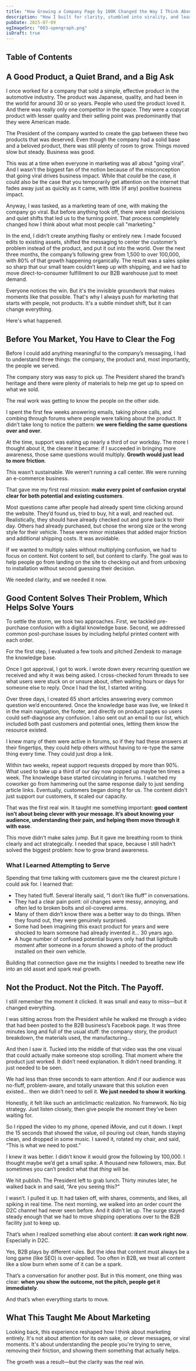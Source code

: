 ```yaml
---
title: "How Growing a Company Page by 100K Changed the Way I Think About Marketing"
description: "How I built for clarity, stumbled into virality, and learned to market without forcing it."
pubDate: 2025-07-09
ogImageSrc: "003-opengraph.png"
isDraft: true
---
```


## Table of Contents

## A Good Product, a Quiet Brand, and a Big Ask

I once worked for a company that sold a simple, effective product in the automotive industry. The product was Japanese, quality, and had been in the world for around 30 or so years. People who used the product loved it. And there was really only one competitor in the space. They were a copycat product with lesser quality and their selling point was predominantly that they were American made.

The President of the company wanted to create the gap between these two products that was deserved. Even though the company had a solid base and a beloved product, there was still plenty of room to grow. Things moved slow but steady. Business was good.

This was at a time when everyone in marketing was all about "going viral". And I wasn't the biggest fan of the notion because of the misconception that going viral drives business impact. While that _could_ be the case, it could also be the case that you temporarily get attention on the internet that fades away just as quickly as it came, with little (if any) positive business impact.

Anyway, I was tasked, as a marketing team of one, with making the company go viral. But before anything took off, there were small decisions and quiet shifts that led us to the turning point. That process completely changed how I think about what most people call "marketing."

In the end, I didn’t create anything flashy or entirely new. I made focused edits to existing assets, shifted the messaging to center the customer’s problem instead of the product, and put it out into the world. Over the next three months, the company’s following grew from 1,500 to over 100,000, with 80% of that growth happening organically. The result was a sales spike so sharp that our small team couldn’t keep up with shipping, and we had to move direct-to-consumer fulfillment to our B2B warehouse just to meet demand.

Everyone notices the win. But it's the invisible groundwork that makes moments like that possible. That's why I always push for marketing that starts with people, not products. It's a subtle mindset shift, but it can change everything.

Here's what happened.

## Before You Market, You Have to Clear the Fog

Before I could add anything meaningful to the company’s messaging, I had to understand three things: the company, the product and, most importantly, the people we served.

The company story was easy to pick up. The President shared the brand’s heritage and there were plenty of materials to help me get up to speed on what we sold.

The real work was getting to know the people on the other side.

I spent the first few weeks answering emails, taking phone calls, and combing through forums where people were talking about the product. It didn’t take long to notice the pattern: **we were fielding the same questions over and over**.

At the time, support was eating up nearly a third of our workday. The more I thought about it, the clearer it became: if I succeeded in bringing more awareness, those same questions would multiply. **Growth would just lead to more friction**.

This wasn’t sustainable. We weren’t running a call center. We were running an e-commerce business.

That gave me my first real mission: **make every point of confusion crystal clear for both potential and existing customers**.

Most questions came after people had already spent time clicking around the website. They’d found us, tried to buy, hit a wall, and reached out. Realistically, they should have already checked out and gone back to their day. Others had already purchased, but chose the wrong size or the wrong style for their vehicle. These were minor mistakes that added major friction and additional shipping costs. It was avoidable.

If we wanted to multiply sales without multiplying confusion, we had to focus on content. Not content to sell, but content to clarify. The goal was to help people go from landing on the site to checking out and from unboxing to installation without second guessing their decision.

We needed clarity, and we needed it now.

## Good Content Solves Their Problem, Which Helps Solve Yours

To settle the storm, we took two approaches. First, we tackled pre-purchase confusion with a digital knowledge base. Second, we addressed common post-purchase issues by including helpful printed content with each order.

For the first step, I evaluated a few tools and pitched Zendesk to manage the knowledge base.

Once I got approval, I got to work. I wrote down every recurring question we received and why it was being asked. I cross-checked forum threads to see what users were stuck on or unsure about, often waiting hours or days for someone else to reply. Once I had the list, I started writing.

Over three days, I created 65 short articles answering every common question we’d encountered. Once the knowledge base was live, we linked it in the main navigation, the footer, and directly on product pages so users could self-diagnose any confusion. I also sent out an email to our list, which included both past customers and potential ones, letting them know the resource existed.

I knew many of them were active in forums, so if they had these answers at their fingertips, they could help others without having to re-type the same thing every time. They could just drop a link.

Within two weeks, repeat support requests dropped by more than 90%. What used to take up a third of our day now popped up maybe ten times a week. The knowledge base started circulating in forums. I watched my coworker go from hammering out the same response daily to just sending article links. Eventually, customers began doing it for us. The content didn’t just support our customers, it scaled our capacity.

That was the first real win. It taught me something important: **good content isn’t about being clever with your message. It’s about knowing your audience, understanding their pain, and helping them move through it with ease**.

This move didn't make sales jump. But it gave me breathing room to think clearly and act strategically. I needed that space, because I still hadn't solved the biggest problem: how to grow brand awareness.

### What I Learned Attempting to Serve

Spending that time talking with customers gave me the clearest picture I could ask for. I learned that:

- They hated fluff. Several literally said, “I don’t like fluff” in conversations.
- They had a clear pain point: oil changes were messy, annoying, and often led to broken bolts and oil-covered arms.
- Many of them didn’t know there was a better way to do things. When they found out, they were genuinely surprised.
- Some had been imagining this exact product for years and were shocked to learn someone had already invented it... 30 years ago.
- A huge number of confused potential buyers only had that lightbulb moment after someone in a forum showed a photo of the product installed on their own vehicle.

Building that connection gave me the insights I needed to breathe new life into an old asset and spark real growth.

## Not the Product. Not the Pitch. The Payoff.

I still remember the moment it clicked. It was small and easy to miss—but it changed everything.

I was sitting across from the President while he walked me through a video that had been posted to the B2B business’s Facebook page. It was three minutes long and full of the usual stuff: the company story, the product breakdown, the materials used, the manufacturing...

And then I saw it. Tucked into the middle of that video was the one visual that could actually make someone stop scrolling. That moment where the product just worked. It didn’t need explanation. It didn’t need branding. It just needed to be seen.

We had less than three seconds to earn attention. And if our audience was no-fluff, problem-aware, and totally unaware that this solution even existed... then we didn’t need to sell it. **We just needed to show it working**.

Honestly, it felt like such an anticlimactic realization. No framework. No big strategy. Just listen closely, then give people the moment they’ve been waiting for.

So I ripped the video to my phone, opened iMovie, and cut it down. I kept the 15 seconds that showed the value, oil pouring out clean, hands staying clean, and dropped in some music. I saved it, rotated my chair, and said, “This is what we need to post.”

I knew it was better. I didn’t know it would grow the following by 100,000. I thought maybe we’d get a small spike. A thousand new followers, max. But sometimes you can’t predict what that _thing_ will be.

We hit publish. The President left to grab lunch. Thirty minutes later, he walked back in and said, “Are you seeing this?”

I wasn’t. I pulled it up. It had taken off, with shares, comments, and likes, all spiking in real time. The next morning, we walked into an order count the D2C channel had never seen before. And it didn’t let up. The surge stayed steady enough that we had to move shipping operations over to the B2B facility just to keep up.

That’s when I realized something else about content: **it can work right now**. Especially in D2C.

Yes, B2B plays by different rules. But the idea that content must always be a long game (like SEO) is over-applied. Too often in B2B, we treat all content like a slow burn when some of it can be a spark.

That’s a conversation for another post. But in this moment, one thing was clear: **when you show the outcome, not the pitch, people get it immediately**.

And that’s when everything starts to move.

## What This Taught Me About Marketing

Looking back, this experience reshaped how I think about marketing entirely. It's not about attention for its own sake, or clever messages, or viral moments. It's about understanding the people you're trying to serve, removing their friction, and showing them something that actually helps.

The growth was a result—but the clarity was the real win.
